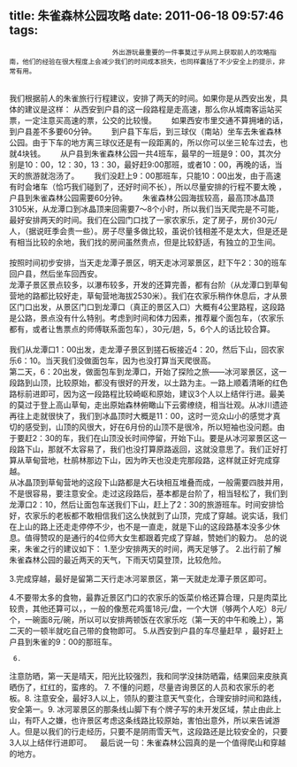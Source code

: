 title: 朱雀森林公园攻略
date: 2011-06-18 09:57:46
tags: 
---


						      外出游玩最重要的一件事莫过于从网上获取前人的攻略指南，他们的经验在很大程度上会减少我们的时间成本损失，也同样囊括了不少安全上的提示，非常有用。

       
我们根据前人的朱雀旅行行程建议，安排了两天的时间。如果你是从西安出发，具体的建议是这样：
从西安到户县的这一段路程是走高速，那么你从城南客运站买票，一定注意买高速的票，公交的比较慢。
      如果西安市里交通不算拥堵的话，到户县差不多要60分钟。
      到户县下车后，到三球仪（南站）坐车去朱雀森林公园。由于下车的地方离三球仪还是有一段距离的，所以你可以坐三轮车过去，也就4块钱。
     
从户县到朱雀森林公园一共4班车，最早的一班是9：00，其次分别是10：00，12：30，13：30，最好赶9:00那班，或者10：00，再晚的话，当天的旅游就泡汤了。
      我们没赶上9：00那班车，只能10：00出发，由于高速有时会堵车（恰巧我们碰到了，还好时间不长），所以尽量安排的行程不要太晚
 ，户县到朱雀森林公园需要60分钟。
      朱雀森林公园海拔较高，最高顶冰晶顶3105米，从龙潭口到冰晶顶来回需要7～8个小时，所以我们当天爬完是不可能，最好安排两天的时间。我们在公园门口找了一家农家乐，定了房子，房价30元/人，（据说旺季会贵一些）。房子尽量多做比较，虽说价钱相差不是太大，但是还是有相当比较的余地，我们找的房间虽然贵点，但是比较舒适，有独立的卫生间。
         
按照时间初步安排，当天走龙潭子景区，明天走冰河翠景区，赶下午2：30的班车回户县，然后坐车回西安。
         
龙潭子景区景点较多，以瀑布较多，开发的还算完善，都有台阶（从龙潭口到草甸营地的路都比较好走，草甸营地海拔2530米）。我们在农家乐稍作休息后，才从景区门口出发，从景区门口到龙潭口（真正的景区入口）大概有4公里路程，这段路是公路，景点没有什么特别。考虑到时间和体力因素，推荐雇个面包车，（农家乐都有，或者让售票点的师傅联系面包车），30元/趟，5，6个人的话比较合算。
         
我们从龙潭口1：00出发，走龙潭子景区到搓石板接近4：20，然后下山，回农家乐6：10。当天我们没做面包车，因为也没打算当天爬很高。
        
第二天，6：20出发，做面包车到龙潭口，开始了探险之旅——冰河翠景区，这一段路到山顶，比较原始，都没有很好的开发，以土路为主。一路上顺着清晰的红色路标前进即可，因为这一段路程比较崎岖和原始，建议3个人以上结伴行进。最美的莫过于登上高山草甸，走出原始森林俯瞰山下云雾缭绕，相当壮观。从冰川遗迹再往上走就很快了，我们到冰晶顶时大概是11：00，这时一览众山小的感觉才真切的感受到，山顶的风很大，好在6月份的山顶不是很冷，所以短袖也没问题。由于要赶2：30的车，我们在山顶没长时间停留，开始下山。要是从冰河翠景区这一段路下山，那就不太容易了，我们也没打算原路返回，这就没意思了。我们正好打算从草甸营地，杜鹃林那边下山，因为昨天也没走完那段路，这样就正好完成穿越。
        
从冰晶顶到草甸营地的这段下山路都是大石块相互堆叠而成，一般需要四肢并用，不是很容易，要注意安全。走过这段路后，基本都是台阶了，相当轻松了，我们到龙潭口2：10，然后让面包车送我们下山，赶上了2：30的旅游班车。时间安排恰好，农家乐的老板都不敢相信我们这么快就到了山顶，完成了穿越。说实话，我们在上山的路上还走走停停不少，也不是一直走，就是下山的这段路基本没多少休息。值得赞叹的是通行的4位师大女生都跟着完成了穿越，赞她们的毅力。
     总的说来，朱雀之行的建议如下：
     1.至少安排两天的时间，两天足够了。
     2.出行前了解朱雀森林公园的最近两天的天气，下雨天切莫登顶，比较危险。
    
3.完成穿越，最好是留第二天行走冰河翠景区，第一天就走龙潭子景区即可。
    
4.不要带太多的食物，最靠近景区门口的农家乐的饭菜价格还算合理，只是肉菜比较贵，其他还算可以，，一般的像葱花鸡蛋18元/盘，一个大饼（够两个人吃）8元/个，一碗面8元/碗，所以可以安排两顿饭在农家乐吃（第一天的中午和晚上），第二天的一顿半就吃自己带的食物即可。
     5.从西安到户县的车尽量赶早
 ，最好赶上户县到朱雀的9：00的那班车。


     6.
注意防晒，第一天是晴天，阳光比较强烈，我和同学没抹防晒霜，结果回来皮肤真晒伤了，红红的，蛮疼的。
     7. 不懂的问题，尽量咨询景区的人员和农家乐的老板。8. 注意安全，最好3人以上，领队的要注意天气变化，合理安排时间和路线，安全第一。9. 冰河翠景区的那条线山脚下有个牌子写的未开发区域，禁止由此上山，有吓人之嫌，也许景区考虑这条线路比较原始，害怕出意外，所以来告诫游人。但是以我们的行走经历，只要不是阴雨雪天气，这段路还是比较安全的，只要3人以上结伴行进即可。         最后说一句：朱雀森林公园真的是一个值得爬山和穿越的地方。                                   